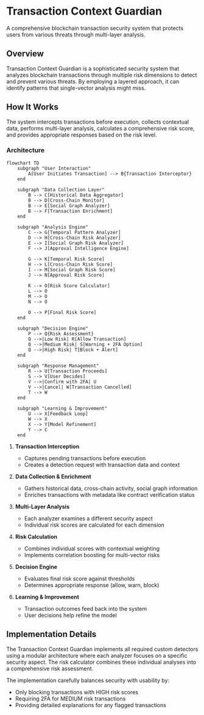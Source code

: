 # Transaction Context Guardian

A comprehensive blockchain transaction security system that protects users from various threats through multi-layer analysis.

## Overview

Transaction Context Guardian is a sophisticated security system that analyzes blockchain transactions through multiple risk dimensions to detect and prevent various threats. By employing a layered approach, it can identify patterns that single-vector analysis might miss.

## How It Works

The system intercepts transactions before execution, collects contextual data, performs multi-layer analysis, calculates a comprehensive risk score, and provides appropriate responses based on the risk level.

### Architecture

```mermaid
flowchart TD
    subgraph "User Interaction"
        A[User Initiates Transaction] --> B{Transaction Interceptor}
    end

    subgraph "Data Collection Layer"
        B --> C[Historical Data Aggregator]
        B --> D[Cross-Chain Monitor]
        B --> E[Social Graph Analyzer]
        B --> F[Transaction Enrichment]
    end

    subgraph "Analysis Engine"
        C --> G[Temporal Pattern Analyzer]
        D --> H[Cross-Chain Risk Analyzer]
        E --> I[Social Graph Risk Analyzer]
        F --> J[Approval Intelligence Engine]
        
        G --> K[Temporal Risk Score]
        H --> L[Cross-Chain Risk Score]
        I --> M[Social Graph Risk Score]
        J --> N[Approval Risk Score]
        
        K --> O[Risk Score Calculator]
        L --> O
        M --> O
        N --> O
        
        O --> P[Final Risk Score]
    end

    subgraph "Decision Engine"
        P --> Q{Risk Assessment}
        Q -->|Low Risk| R[Allow Transaction]
        Q -->|Medium Risk| S[Warning + 2FA Option]
        Q -->|High Risk| T[Block + Alert]
    end

    subgraph "Response Management"
        R --> U[Transaction Proceeds]
        S --> V[User Decides]
        V -->|Confirm with 2FA| U
        V -->|Cancel| W[Transaction Cancelled]
        T --> W
    end

    subgraph "Learning & Improvement"
        U --> X[Feedback Loop]
        W --> X
        X --> Y[Model Refinement]
        Y --> C
    end
```
1. **Transaction Interception**
   - Captures pending transactions before execution
   - Creates a detection request with transaction data and context

2. **Data Collection & Enrichment**
   - Gathers historical data, cross-chain activity, social graph information
   - Enriches transactions with metadata like contract verification status

3. **Multi-Layer Analysis**
   - Each analyzer examines a different security aspect
   - Individual risk scores are calculated for each dimension

4. **Risk Calculation**
   - Combines individual scores with contextual weighting
   - Implements correlation boosting for multi-vector risks

5. **Decision Engine**
   - Evaluates final risk score against thresholds
   - Determines appropriate response (allow, warn, block)

6. **Learning & Improvement**
   - Transaction outcomes feed back into the system
   - User decisions help refine the model

## Implementation Details

The Transaction Context Guardian implements all required custom detectors using a modular architecture where each analyzer focuses on a specific security aspect. The risk calculator combines these individual analyses into a comprehensive risk assessment.

The implementation carefully balances security with usability by:
- Only blocking transactions with HIGH risk scores
- Requiring 2FA for MEDIUM risk transactions
- Providing detailed explanations for any flagged transactions
